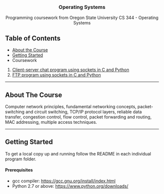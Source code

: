 <!-- HEADER -->
<br />
<p align="center">
  <h3 align="center">Operating Systems</h3>
  <p align="center">
    Programming coursework from Oregon State University CS 344 - Operating Systems
</p>


<!-- TABLE OF CONTENTS -->
## Table of Contents
* [About the Course](#about-the-course)
* [Getting Started](#getting-started)
* Coursework
 1. [Client-server chat program using sockets in C and Python](./p1)
 2. [FTP program using sockets in C and Python](./p2)


---
<!-- ABOUT THE Course -->
## About The Course
Computer network principles, fundamental networking concepts, packet- switching and circuit switching, TCP/IP protocol layers, reliable data transfer, congestion control, flow control, packet forwarding and routing, MAC addressing, multiple access techniques.


---
<!-- GETTING STARTED -->
## Getting Started
To get a local copy up and running follow the README in each individual program folder.


#### Prerequisites
* gcc compiler: https://gcc.gnu.org/install/index.html
* Python 2.7 or above: https://www.python.org/downloads/
